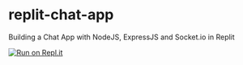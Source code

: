 # replit-chat-app
Building a Chat App with NodeJS, ExpressJS and Socket.io in Replit


[![Run on Repl.it](https://replit.com/badge/github/codeguyty/replit-chat-app)](https://replit.com/new/github/codeguyty/replit-chat-app)
